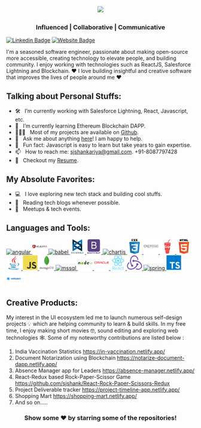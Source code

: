 <h1 align="center">
  <a href="https://git.io/typing-svg">
    <img src="https://readme-typing-svg.herokuapp.com/?lines=Hello,+There!+👋;+I'm+Saurabh+Shankariya;Nice+to+meet+you!&center=true&size=28">
  </a>
</h1>
<h3 align="center"> Influenced | Collaborative | Communicative </h3>

[![Linkedin Badge](https://img.shields.io/badge/-LinkedIn-0e76a8?style=flat-square&logo=Linkedin&logoColor=white)](https://www.linkedin.com/in/saurabh-shankariya-a9127349)
[![Website Badge](https://img.shields.io/badge/Website-3b5998?style=flat-square&logo=google-chrome&logoColor=white)](https://sjshank.com)

I'm a seasoned software engineer, passionate about making open-source more accessible, creating technology to elevate people, and building community. I enjoy working with technologies such as ReactJS, Salesforce Lightning and Blockchain. ❤️ I love building insightful and creative software that improves the lives of people around me ❤️

## Talking about Personal Stuffs:

- 🛠 &nbsp; I’m currently working with Salesforce Lightning, React, Javascript, etc.
- 🚀 &nbsp; I’m currently learning Ethereum Blockchain DAPP.
- 👨🏻‍💻 &nbsp; Most of my projects are available on [Github](https://github.com/sjshank).
- 💬 &nbsp; Ask me about anything [here](https://sjshank.com/contact)! I am happy to help.
- 👾 &nbsp; Fun fact: Javascript is easy to learn but take years to gain expertise.
- 📫 &nbsp; How to reach me: sjshankariya@gmail.com. +91-8087797428
- 📝 &nbsp; Checkout my [Resume](https://sjshank.com/Saurabh-Shankariya_FrontEndDeveloper.pdf).

## My Absolute Favorites:

- 💻 &nbsp; I love exploring new tech stack and building cool stuffs.
- 📰 &nbsp; Reading tech blogs whenever possible.
- 🍕 &nbsp; Meetups & tech events.

## Languages and Tools:

<p align="left"> <a href="https://angular.io" target="_blank"> <img src="https://angular.io/assets/images/logos/angular/angular.svg" alt="angular" width="40" height="40"/> </a> <a href="https://angular.io" target="_blank"> <img src="https://raw.githubusercontent.com/devicons/devicon/master/icons/angularjs/angularjs-original-wordmark.svg" alt="angularjs" width="40" height="40"/> </a> <a href="https://babeljs.io/" target="_blank"> <img src="https://www.vectorlogo.zone/logos/babeljs/babeljs-icon.svg" alt="babel" width="40" height="40"/> </a> <a href="https://backbonejs.org" target="_blank"> <img src="https://raw.githubusercontent.com/devicons/devicon/master/icons/backbonejs/backbonejs-original-wordmark.svg" alt="backbonejs" width="40" height="40"/> </a> <a href="https://getbootstrap.com" target="_blank"> <img src="https://raw.githubusercontent.com/devicons/devicon/master/icons/bootstrap/bootstrap-plain-wordmark.svg" alt="bootstrap" width="40" height="40"/> </a> <a href="https://www.chartjs.org" target="_blank"> <img src="https://www.chartjs.org/media/logo-title.svg" alt="chartjs" width="40" height="40"/> </a> <a href="https://www.w3schools.com/css/" target="_blank"> <img src="https://raw.githubusercontent.com/devicons/devicon/master/icons/css3/css3-original-wordmark.svg" alt="css3" width="40" height="40"/> </a> <a href="https://expressjs.com" target="_blank"> <img src="https://raw.githubusercontent.com/devicons/devicon/master/icons/express/express-original-wordmark.svg" alt="express" width="40" height="40"/> </a> <a href="https://gulpjs.com" target="_blank"> <img src="https://raw.githubusercontent.com/devicons/devicon/master/icons/gulp/gulp-plain.svg" alt="gulp" width="40" height="40"/> </a> <a href="https://www.w3.org/html/" target="_blank"> <img src="https://raw.githubusercontent.com/devicons/devicon/master/icons/html5/html5-original-wordmark.svg" alt="html5" width="40" height="40"/> </a> <a href="https://www.java.com" target="_blank"> <img src="https://raw.githubusercontent.com/devicons/devicon/master/icons/java/java-original.svg" alt="java" width="40" height="40"/> </a> <a href="https://developer.mozilla.org/en-US/docs/Web/JavaScript" target="_blank"> <img src="https://raw.githubusercontent.com/devicons/devicon/master/icons/javascript/javascript-original.svg" alt="javascript" width="40" height="40"/> </a> <a href="https://www.mongodb.com/" target="_blank"> <img src="https://raw.githubusercontent.com/devicons/devicon/master/icons/mongodb/mongodb-original-wordmark.svg" alt="mongodb" width="40" height="40"/> </a> <a href="https://www.microsoft.com/en-us/sql-server" target="_blank"> <img src="https://www.svgrepo.com/show/303229/microsoft-sql-server-logo.svg" alt="mssql" width="40" height="40"/> </a> <a href="https://nodejs.org" target="_blank"> <img src="https://raw.githubusercontent.com/devicons/devicon/master/icons/nodejs/nodejs-original-wordmark.svg" alt="nodejs" width="40" height="40"/> </a> <a href="https://www.oracle.com/" target="_blank"> <img src="https://raw.githubusercontent.com/devicons/devicon/master/icons/oracle/oracle-original.svg" alt="oracle" width="40" height="40"/> </a> <a href="https://reactjs.org/" target="_blank"> <img src="https://raw.githubusercontent.com/devicons/devicon/master/icons/react/react-original-wordmark.svg" alt="react" width="40" height="40"/> </a> <a href="https://redux.js.org" target="_blank"> <img src="https://raw.githubusercontent.com/devicons/devicon/master/icons/redux/redux-original.svg" alt="redux" width="40" height="40"/> </a> <a href="https://spring.io/" target="_blank"> <img src="https://www.vectorlogo.zone/logos/springio/springio-icon.svg" alt="spring" width="40" height="40"/> </a> <a href="https://www.typescriptlang.org/" target="_blank"> <img src="https://raw.githubusercontent.com/devicons/devicon/master/icons/typescript/typescript-original.svg" alt="typescript" width="40" height="40"/> </a> <a href="https://webpack.js.org" target="_blank"> <img src="https://raw.githubusercontent.com/devicons/devicon/d00d0969292a6569d45b06d3f350f463a0107b0d/icons/webpack/webpack-original-wordmark.svg" alt="webpack" width="40" height="40"/> </a> </p>


## Creative Products:

My interest in the UI ecosystem led me to launch numerous self-design projects 💡 which are helping community to learn & build skills. In my free time, I enjoy making short movies 🤓, sound editing and exploring web technologies 🕸️. Some of my noteworthy contributions are listed below :

1. India Vaccination Statistics https://in-vaccination.netlify.app/
2. Document Notarization using Blockchain https://notarize-document-dapp.netlify.app/
3. Absence Manager app for Leaders https://absence-manager.netlify.app/
4. React-Redux based Rock-Paper-Scissor Game https://github.com/sjshank/React-Rock-Paper-Scissors-Redux
5. Project Deliverable tracker https://project-timeline-app.netlify.app/
6. Shopping Mart https://shopping-mart.netlify.app/
7. And so on.....

<div align="center">

### Show some ❤️ by starring some of the repositories!

</div>
